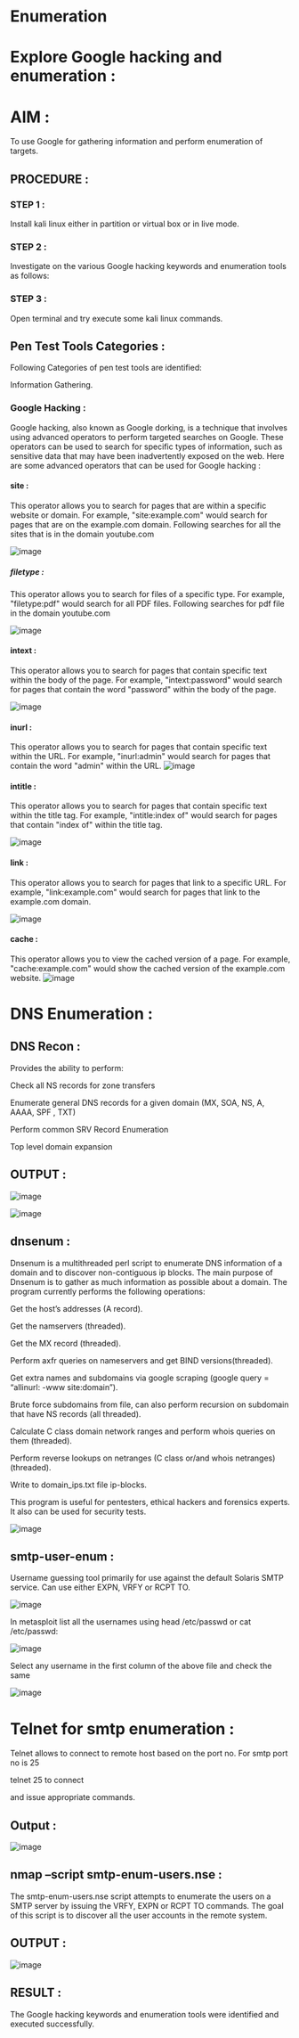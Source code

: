 # Enumeration

# Explore Google hacking and enumeration :

# AIM :

To use Google for gathering information and perform enumeration of targets.

## PROCEDURE :

### STEP 1 :

Install kali linux either in partition or virtual box or in live mode.

### STEP 2 :

Investigate on the various Google hacking keywords and enumeration tools as follows:

### STEP 3 :

Open terminal and try execute some kali linux commands.

## Pen Test Tools Categories :  

Following Categories of pen test tools are identified:

 Information Gathering.

### Google Hacking :

  Google hacking, also known as Google dorking, is a technique that involves using advanced operators to perform targeted searches on Google. These operators can be used to search for specific types of information, such as sensitive data that may have been inadvertently exposed on the web. Here are some advanced operators that can be used for Google hacking :

#### site : 

  This operator allows you to search for pages that are within a specific website or domain. For example, "site:example.com" would search for pages that are on the example.com domain.
Following searches for all the sites that is in the domain youtube.com

![image](https://github.com/Kirupanandhan/Enumeration/assets/94386222/013d2400-7b8f-4c14-bce4-6a56fdbe311a)


##### filetype : 

  This operator allows you to search for files of a specific type. For example, "filetype:pdf" would search for all PDF files.
Following searches for pdf file in the domain youtube.com

![image](https://github.com/Kirupanandhan/Enumeration/assets/94386222/0a177cac-edbf-435f-83fe-240eeaca5dcd)


#### intext : 

  This operator allows you to search for pages that contain specific text within the body of the page. For example, "intext:password" would search for pages that contain the word "password" within the body of the page.

![image](https://github.com/Kirupanandhan/Enumeration/assets/94386222/532a071e-cc7d-4787-bd1c-07b34e3bcb5f)


#### inurl : 

  This operator allows you to search for pages that contain specific text within the URL. For example, "inurl:admin" would search for pages that contain the word "admin" within the URL.
  ![image](https://github.com/Kirupanandhan/Enumeration/assets/94386222/bb8d397f-e921-4237-a75d-6cba86db1875)


#### intitle :

  This operator allows you to search for pages that contain specific text within the title tag. For example, "intitle:index of" would search for pages that contain "index of" within the title tag.

![image](https://github.com/Kirupanandhan/Enumeration/assets/94386222/ccc0ca72-ee76-4555-b4fe-c7988ddcc7a3)

#### link :

  This operator allows you to search for pages that link to a specific URL. For example, "link:example.com" would search for pages that link to the example.com domain.

![image](https://github.com/Kirupanandhan/Enumeration/assets/94386222/b6fa4a07-62ae-4fa2-a715-d914578b49cc)

#### cache : 

  This operator allows you to view the cached version of a page. For example, "cache:example.com" would show the cached version of the example.com website.
![image](https://github.com/Kirupanandhan/Enumeration/assets/94386222/177a9925-d658-46ce-99fb-a98c0fc91dbd)

# DNS Enumeration :

## DNS Recon :

Provides the ability to perform:

Check all NS records for zone transfers

Enumerate general DNS records for a given domain (MX, SOA, NS, A, AAAA, SPF , TXT)

Perform common SRV Record Enumeration

Top level domain expansion

## OUTPUT :
![image](https://github.com/Kirupanandhan/Enumeration/assets/94386222/5d35134b-b9a2-4d67-b83b-a554eaaba9ba)

![image](https://github.com/Kirupanandhan/Enumeration/assets/94386222/b93a7067-52d0-44e8-9929-4c0ff3930b1b)

## dnsenum :

  Dnsenum is a multithreaded perl script to enumerate DNS information of a domain and to discover non-contiguous ip blocks. The main purpose of Dnsenum is to gather as much information as possible about a domain. The program currently performs the following operations:

Get the host’s addresses (A record).

Get the namservers (threaded).

Get the MX record (threaded).

Perform axfr queries on nameservers and get BIND versions(threaded).

Get extra names and subdomains via google scraping (google query = “allinurl: -www site:domain”).

Brute force subdomains from file, can also perform recursion on subdomain that have NS records (all threaded).

Calculate C class domain network ranges and perform whois queries on them (threaded).

Perform reverse lookups on netranges (C class or/and whois netranges) (threaded).

Write to domain_ips.txt file ip-blocks.

This program is useful for pentesters, ethical hackers and forensics experts. It also can be used for security tests.

![image](https://github.com/Kirupanandhan/Enumeration/assets/94386222/cf1ac56b-9914-48e4-957e-ce6a0638d55f)


## smtp-user-enum :

  Username guessing tool primarily for use against the default Solaris SMTP service. Can use either EXPN, VRFY or RCPT TO.
  
![image](https://github.com/Kirupanandhan/Enumeration/assets/94386222/0c3fe244-dc36-4683-ae80-b60182fa249d)


  In metasploit list all the usernames using head /etc/passwd or cat /etc/passwd:

![image](https://github.com/Kirupanandhan/Enumeration/assets/94386222/a1b77af9-5abd-41b1-9674-ad6a63f1dab8)


  Select any username in the first column of the above file and check the same
  
![image](https://github.com/Kirupanandhan/Enumeration/assets/94386222/a838b5a3-746c-4d52-bc3b-f6f70e1f35c9)


# Telnet for smtp enumeration :

Telnet allows to connect to remote host based on the port no. For smtp port no is 25

telnet <host address> 25 to connect

and issue appropriate commands.
  
## Output :

![image](https://github.com/Kirupanandhan/Enumeration/assets/94386222/1ee76fb8-8c63-4d59-8e50-cbf24e12ba1a)


## nmap –script smtp-enum-users.nse <hostname> :

  The smtp-enum-users.nse script attempts to enumerate the users on a SMTP server by issuing the VRFY, EXPN or RCPT TO commands. The goal of this script is to discover all the user accounts in the remote system.

## OUTPUT :

![image](https://github.com/Kirupanandhan/Enumeration/assets/94386222/5814a98f-3e7c-47e5-8f66-cef06436cf2f)


## RESULT :

The Google hacking keywords and enumeration tools were identified and executed successfully.
